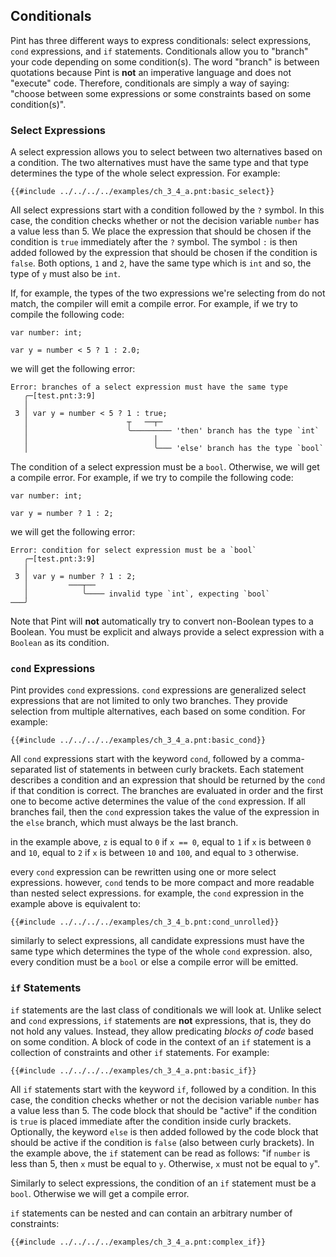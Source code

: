 ## Conditionals

Pint has three different ways to express conditionals: select expressions, `cond` expressions, and
`if` statements. Conditionals allow you to "branch" your code depending on some condition(s). The
word "branch" is between quotations because Pint is **not** an imperative language and does not
"execute" code. Therefore, conditionals are simply a way of saying: "choose between some expressions
or some constraints based on some condition(s)".

### Select Expressions

A select expression allows you to select between two alternatives based on a condition. The two
alternatives must have the same type and that type determines the type of the whole select
expression. For example:

```pint
{{#include ../../../../examples/ch_3_4_a.pnt:basic_select}}
```

All select expressions start with a condition followed by the `?` symbol. In this case, the
condition checks whether or not the decision variable `number` has a value less than 5. We place the
expression that should be chosen if the condition is `true` immediately after the `?` symbol. The
symbol `:` is then added followed by the expression that should be chosen if the condition is
`false`. Both options, `1` and `2`, have the same type which is `int` and so, the type of `y` must
also be `int`.

If, for example, the types of the two expressions we're selecting from do not match, the compiler
will emit a compile error. For example, if we try to compile the following code:

```pint
var number: int;

var y = number < 5 ? 1 : 2.0;
```

we will get the following error:

```console
Error: branches of a select expression must have the same type
   ╭─[test.pnt:3:9]
   │
 3 │ var y = number < 5 ? 1 : true;
   │                      ┬   ──┬─
   │                      ╰───────── 'then' branch has the type `int`
   │                            │
   │                            ╰─── 'else' branch has the type `bool`
```

The condition of a select expression must be a `bool`. Otherwise, we will get a compile error. For
example, if we try to compile the following code:

```pint
var number: int;

var y = number ? 1 : 2;
```

we will get the following error:

```console
Error: condition for select expression must be a `bool`
   ╭─[test.pnt:3:9]
   │
 3 │ var y = number ? 1 : 2;
   │         ───┬──
   │            ╰──── invalid type `int`, expecting `bool`
───╯
```

Note that Pint will **not** automatically try to convert non-Boolean types to a Boolean. You must be
explicit and always provide a select expression with a `Boolean` as its condition.

### `cond` Expressions

Pint provides `cond` expressions. `cond` expressions are generalized select expressions that are not
limited to only two branches. They provide selection from multiple alternatives, each based on some
condition. For example:

```pint
{{#include ../../../../examples/ch_3_4_a.pnt:basic_cond}}
```

All `cond` expressions start with the keyword `cond`, followed by a comma-separated list of
statements in between curly brackets. Each statement describes a condition and an expression that
should be returned by the `cond` if that condition is correct. The branches are evaluated in order
and the first one to become active determines the value of the `cond` expression. If all branches
fail, then the `cond` expression takes the value of the expression in the `else` branch, which must
always be the last branch.

in the example above, `z` is equal to `0` if `x == 0`, equal to `1` if `x` is between `0` and `10`,
equal to `2` if `x` is between `10` and `100`, and equal to `3` otherwise.

every `cond` expression can be rewritten using one or more select expressions. however, `cond` tends
to be more compact and more readable than nested select expressions. for example, the `cond`
expression in the example above is equivalent to:

```pint
{{#include ../../../../examples/ch_3_4_b.pnt:cond_unrolled}}
```

similarly to select expressions, all candidate expressions must have the same type which determines
the type of the whole `cond` expression. also, every condition must be a `bool` or else a compile
error will be emitted.

### `if` Statements

`if` statements are the last class of conditionals we will look at. Unlike select and `cond`
expressions, `if` statements are **not** expressions, that is, they do not hold any values. Instead,
they allow predicating _blocks of code_ based on some condition. A block of code in the context of
an `if` statement is a collection of constraints and other `if` statements. For example:

```pint
{{#include ../../../../examples/ch_3_4_a.pnt:basic_if}}
```

All `if` statements start with the keyword `if`, followed by a condition. In this case, the
condition checks whether or not the decision variable `number` has a value less than 5. The code
block that should be "active" if the condition is `true` is placed immediate after the condition
inside curly brackets. Optionally, the keyword `else` is then added followed by the code block that
should be active if the condition is `false` (also between curly brackets). In the example above,
the `if` statement can be read as follows: "if `number` is less than 5, then `x` must be equal to
`y`. Otherwise, `x` must not be equal to `y`".

Similarly to select expressions, the condition of an `if` statement must be a `bool`. Otherwise we
will get a compile error.

`if` statements can be nested and can contain an arbitrary number of constraints:

```pint
{{#include ../../../../examples/ch_3_4_a.pnt:complex_if}}
```
